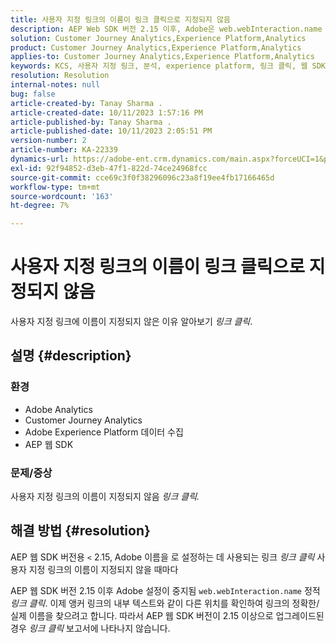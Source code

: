 ```yaml
---
title: 사용자 지정 링크의 이름이 링크 클릭으로 지정되지 않음
description: AEP Web SDK 버전 2.15 이후, Adobe은 web.webInteraction.name 을 정적 링크 클릭으로 설정하는 것을 중지했습니다.
solution: Customer Journey Analytics,Experience Platform,Analytics
product: Customer Journey Analytics,Experience Platform,Analytics
applies-to: Customer Journey Analytics,Experience Platform,Analytics
keywords: KCS, 사용자 지정 링크, 분석, experience platform, 링크 클릭, 웹 SDK, 고객 여정 분석
resolution: Resolution
internal-notes: null
bug: false
article-created-by: Tanay Sharma .
article-created-date: 10/11/2023 1:57:16 PM
article-published-by: Tanay Sharma .
article-published-date: 10/11/2023 2:05:51 PM
version-number: 2
article-number: KA-22339
dynamics-url: https://adobe-ent.crm.dynamics.com/main.aspx?forceUCI=1&pagetype=entityrecord&etn=knowledgearticle&id=64cd5812-3e68-ee11-9ae7-6045bd0063aa
exl-id: 92f94852-d3eb-47f1-822d-74ce24968fcc
source-git-commit: cce69c3f0f38296096c23a8f19ee4fb17166465d
workflow-type: tm+mt
source-wordcount: '163'
ht-degree: 7%

---
```


# 사용자 지정 링크의 이름이 링크 클릭으로 지정되지 않음


사용자 지정 링크에 이름이 지정되지 않은 이유 알아보기 *링크 클릭*.

## 설명 {#description}


### <b>환경</b>

- Adobe Analytics
- Customer Journey Analytics
- Adobe Experience Platform 데이터 수집
- AEP 웹 SDK


### <b>문제/증상</b>

사용자 지정 링크의 이름이 지정되지 않음 *링크 클릭.*


## 해결 방법 {#resolution}


AEP 웹 SDK 버전용 `<` 2.15, Adobe 이름을 로 설정하는 데 사용되는 링크 *링크 클릭* 사용자 지정 링크의 이름이 지정되지 않을 때마다

AEP 웹 SDK 버전 2.15 이후 Adobe 설정이 중지됨 `web.webInteraction.name` 정적 *링크 클릭*. 이제 앵커 링크의 내부 텍스트와 같이 다른 위치를 확인하여 링크의 정확한/실제 이름을 찾으려고 합니다. 따라서 AEP 웹 SDK 버전이 2.15 이상으로 업그레이드된 경우 *링크 클릭* 보고서에 나타나지 않습니다.
